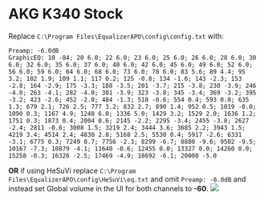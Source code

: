 # AKG K340 Stock
Replace `C:\Program Files\EqualizerAPO\config\config.txt` with:
```
Preamp: -6.0dB
GraphicEQ: 10 -84; 20 6.0; 22 6.0; 23 6.0; 25 6.0; 26 6.0; 28 6.0; 30 6.0; 32 6.0; 35 6.0; 37 6.0; 40 6.0; 42 6.0; 45 6.0; 49 6.0; 52 6.0; 56 6.0; 59 6.0; 64 6.0; 68 6.0; 73 6.0; 78 6.0; 83 5.6; 89 4.4; 95 3.2; 102 1.9; 109 1.1; 117 0.2; 125 -0.8; 134 -1.6; 143 -2.3; 153 -2.8; 164 -2.9; 175 -3.3; 188 -3.5; 201 -3.7; 215 -3.8; 230 -3.9; 246 -4.0; 263 -4.1; 282 -4.0; 301 -3.9; 323 -3.8; 345 -3.4; 369 -3.2; 395 -3.2; 423 -2.6; 452 -2.0; 484 -1.3; 518 -0.6; 554 0.4; 593 0.8; 635 1.3; 679 2.1; 726 2.5; 777 3.2; 832 2.7; 890 1.4; 952 0.5; 1019 -0.0; 1090 0.3; 1167 4.9; 1248 6.0; 1336 5.0; 1429 3.2; 1529 2.0; 1636 1.2; 1751 0.3; 1873 0.4; 2004 0.6; 2145 -2.2; 2295 -3.4; 2455 -3.8; 2627 -2.4; 2811 -0.6; 3008 1.5; 3219 2.4; 3444 3.6; 3685 2.2; 3943 1.5; 4219 3.4; 4514 2.4; 4830 2.8; 5168 2.5; 5530 0.4; 5917 -2.6; 6331 -3.1; 6775 0.3; 7249 0.7; 7756 -2.3; 8299 -6.7; 8880 -9.6; 9502 -9.5; 10167 -7.3; 10879 -4.1; 11640 -0.6; 12455 0.0; 13327 0.0; 14260 0.0; 15258 -0.3; 16326 -2.5; 17469 -4.9; 18692 -6.1; 20000 -5.0
```
**OR** if using HeSuVi replace `C:\Program Files\EqualizerAPO\config\HeSuVi\eq.txt` and omit `Preamp: -6.0dB` and instead set Global volume in the UI for both channels to **-60**.
![](https://raw.githubusercontent.com/jaakkopasanen/AutoEq/master/results/Sonoma%20Model%20One/innerfidelity/onear/AKG%20K340%20Stock/AKG%20K340%20Stock.png)